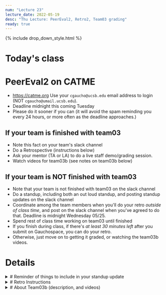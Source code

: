 ```yaml
---
num: "Lecture 23"
lecture_date: 2022-05-19
desc: "Thu Lecture: PeerEval2, Retro2, Team03 grading"
ready: true
---
```


{% include drop_down_style.html %}


# Today's class

# PeerEval2 on CATME

* <https://catme.org>  Use your `cgaucho@ucsb.edu` email address to login (NOT `cgaucho@umail.ucsb.edu`).
* Deadline midnight this coming Tuesday
* Please do it sooner if you can (it will avoid the spam reminding you every 24 hours, or more often as the deadline approaches.)

## If your team is finished with team03

* Note this fact on your team's slack channel
* Do a Retrospective (instructions below)
* Ask your mentor (TA or LA) to do a live staff demo/grading session.
* Watch videos for team03b (see notes on team03b below)

## If your team is NOT finished with team03


* Note that your team is not finished with team03 on the slack channel
* Do a standup, including both an out loud standup, and posting standup updates on the slack channel
* Coordinate among the team members when you'll do your retro *outside of class time*, and post on the slack channel when you've agreed to do that.  Deadline is midnight Wednesday 05/25.
* Spend rest of class time working on team03 until finished
* If you finish during class, if there's *at least 30 minutes left* after you submit on Gauchospace, you can do your retro.
* Otherwise, just move on to getting it graded, or watching the team03b videos. 

# Details

<details>
<summary>
# Reminder of things to include in your standup update
</summary>
* What have you gotten done since last Thursday's class?
* What you are working on now
* Are there any blockers with what you are working on now?
  
Optional:
* When do you think you might be finished?
</details>

<details>
<summary>
# Retro Instructions
</summary>

# Retrospective: the heart of Agile

The core principle of Agile is "inspect and adapt".  
* It was "inspecting and adapting" that led the original authors of the [Agile Manifesto](https://agilemanifesto.org/) to their ideas.
* It has been by "inspecting and adapting" that the Agile philosophy continues to grow and develop.

Inspect and Adapt is, in many ways, linked to the *Scientific Method*; 
* we observe
* we form a hypothesis
* we do an experiment

All in the service of doing a better job of software development.

In a retro, the team stops, pauses, reflects, and most importantly *comes up with an actionable change* for their practice.

# Today's Retro

* Start by having everyone take 5 minutes to read through this article: <https://ucsb-cs156.github.io/topics/agile_retros/>
  - Really read it!  It has the instructions for the most important activity in today's class
 
* Next, choose a leader for your retro. It should be someone that has read the instructions and is comfortable leading the group. 
* Then, locate the Google Drive folder for your team.  It should be linked in your Slack channel with a `gdrive` link this:

<img width="260" alt="image" src="https://user-images.githubusercontent.com/1119017/166498621-8fc7d61a-4d76-404d-9514-ea4672667ad9.png">

Earlier, you should have created a folder called `Retros` and in that folder, create a document `Retro1`.  

Now create a new document in that folder called `Retro2`

Then follow the instructions in the <https://ucsb-cs156.github.io/topics/agile_retros/> article for  Stop/Start/Continue retro, with one difference:
* As part of your discussion, revisit the experiment from your previous retro
* Discuss: was it a success? 
  - Did we follow through on the change we said we would make?
  - Did we get the results we were expecting?
  - What, if anything, did we learn from this experiment?

In the document, write down who your retro leader is.
  
At the end of the process, you should have in your document:
* Name of person leading the retro at the top, and a list of who participated
* A document with three parts, "stop/start/continue", and items from each member under the three categories
* Dot voting (three votes per team member participating) on the items in the document.
* A summary of the discussion about the previous experiment:
  - Did we follow through on the change we said we would make?
  - Did we get the results we were expecting?
  - What, if anything, did we learn from this experiment?
* A summary at the bottom on a new "experiment" in the form "If we change X we hope to see Y result"
  - This should be related to one of the top three items by votes that your group agreed on.
* A brief explanation of how you will know whether your experiment was or was not a success.

After the retro is done, you can:
* Ask a staff member to look over your GDrive document; they'll check it to make sure it has the required elements:
  - items from each member under start/stop/continue
  - dot voting
  - discusion of previous experiment
  - a new experiment, including the criteria by which you can know whether the experiment was a success
 
</details>



<details>
<summary>
# About Team03b (description, and videos)
</summary>


In team03b, we'll see the rest of the steps for crud operations in React: the missing steps being adding Create and Update.
  
Note that team03b may take various forms; I'm still working out with the staff when we'll be ready to start the legacy code projects.
* At one end of the spectrum, it might not be an assignment at all, but instead, just a set of reference videos you can look at if you need the skills mentioned in them.
* At the other end, it might be a full blown assignment, with every team member implementing the missing operations (Create, Edit) for their database record, on top of team03.
* It might be somewhere in between. 
  
I'll let you know by Tuesday's lecture.  In the meantime, here are the videos.

* [Review of adding a placeholder page](https://gauchocast.hosted.panopto.com/Panopto/Pages/Viewer.aspx?id=db114e24-092a-40f6-a27b-ae98015c4c89) (27 min)
* [Adding a form (part 1)](https://gauchocast.hosted.panopto.com/Panopto/Pages/Viewer.aspx?id=6fd8bf45-02a2-4307-8968-ae99017d7f38) Includes discussion of WIP commits(30 min)
* [Adding form (part 2)](https://gauchocast.hosted.panopto.com/Panopto/Pages/Viewer.aspx?id=435757bd-48f9-4364-8412-ae99017ee0f1) Following up on a WIP commit (1 hour, 10 minutes)
* [Incorporate form into working create page](https://gauchocast.hosted.panopto.com/Panopto/Pages/Viewer.aspx?id=9a4212ad-1f83-4df2-b034-ae9a011cb45d)  (41 min)
* [Respond to code review on form PR](https://gauchocast.hosted.panopto.com/Panopto/Pages/Viewer.aspx?id=120a3583-6903-4d0f-b68b-ae9a011be307) (21 min)
* [Rebase on main, add edit page](https://gauchocast.hosted.panopto.com/Panopto/Pages/Viewer.aspx?id=87fc899a-f57d-4c51-9daa-ae9a013ef71d) (1 hour, 9 min)
* COMING SOON [Add column with edit buttons to index page](/) (fill in time here)


</details>


